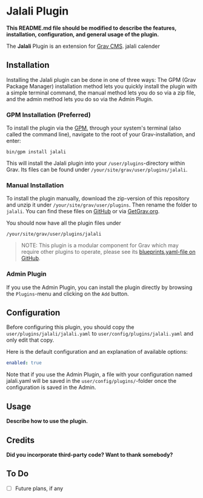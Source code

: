 # Jalali Plugin

**This README.md file should be modified to describe the features, installation, configuration, and general usage of the plugin.**

The **Jalali** Plugin is an extension for [Grav CMS](https://github.com/getgrav/grav). jalali calender

## Installation

Installing the Jalali plugin can be done in one of three ways: The GPM (Grav Package Manager) installation method lets you quickly install the plugin with a simple terminal command, the manual method lets you do so via a zip file, and the admin method lets you do so via the Admin Plugin.

### GPM Installation (Preferred)

To install the plugin via the [GPM](https://learn.getgrav.org/cli-console/grav-cli-gpm), through your system's terminal (also called the command line), navigate to the root of your Grav-installation, and enter:

    bin/gpm install jalali

This will install the Jalali plugin into your `/user/plugins`-directory within Grav. Its files can be found under `/your/site/grav/user/plugins/jalali`.

### Manual Installation

To install the plugin manually, download the zip-version of this repository and unzip it under `/your/site/grav/user/plugins`. Then rename the folder to `jalali`. You can find these files on [GitHub](https://github.com/shaban532/grav-plugin-jalali) or via [GetGrav.org](https://getgrav.org/downloads/plugins).

You should now have all the plugin files under

    /your/site/grav/user/plugins/jalali
	
> NOTE: This plugin is a modular component for Grav which may require other plugins to operate, please see its [blueprints.yaml-file on GitHub](https://github.com/shaban532/grav-plugin-jalali/blob/main/blueprints.yaml).

### Admin Plugin

If you use the Admin Plugin, you can install the plugin directly by browsing the `Plugins`-menu and clicking on the `Add` button.

## Configuration

Before configuring this plugin, you should copy the `user/plugins/jalali/jalali.yaml` to `user/config/plugins/jalali.yaml` and only edit that copy.

Here is the default configuration and an explanation of available options:

```yaml
enabled: true
```

Note that if you use the Admin Plugin, a file with your configuration named jalali.yaml will be saved in the `user/config/plugins/`-folder once the configuration is saved in the Admin.

## Usage

**Describe how to use the plugin.**

## Credits

**Did you incorporate third-party code? Want to thank somebody?**

## To Do

- [ ] Future plans, if any


